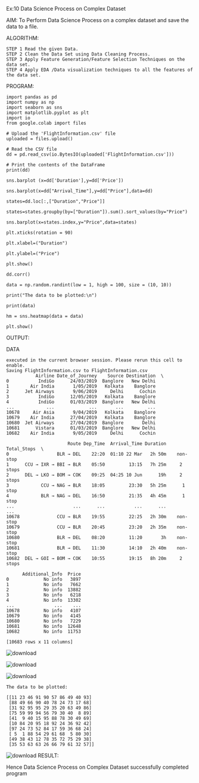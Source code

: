 Ex:10 Data Science Process on Complex Dataset

AIM:
To Perform Data Science Process on a complex dataset and save the data to a file. 

ALGORITHM:
```
STEP 1 Read the given Data.
STEP 2 Clean the Data Set using Data Cleaning Process.
STEP 3 Apply Feature Generation/Feature Selection Techniques on the data set.
STEP 4 Apply EDA /Data visualization techniques to all the features of the data set.
```
PROGRAM:
```
import pandas as pd
import numpy as np
import seaborn as sns
import matplotlib.pyplot as plt
import io
from google.colab import files

# Upload the 'FlightInformation.csv' file
uploaded = files.upload()

# Read the CSV file
dd = pd.read_csv(io.BytesIO(uploaded['FlightInformation.csv']))

# Print the contents of the DataFrame
print(dd)

sns.barplot (x=dd['Duration'],y=dd['Price'])

sns.barplot(x=dd["Arrival_Time"],y=dd["Price"],data=dd)

states=dd.loc[:,["Duration","Price"]]

states=states.groupby(by=["Duration"]).sum().sort_values(by="Price")

sns.barplot(x=states.index,y="Price",data=states)

plt.xticks(rotation = 90)

plt.xlabel=("Duration")

plt.ylabel=("Price")

plt.show()

dd.corr()

data = np.random.randint(low = 1, high = 100, size = (10, 10))

print("The data to be plotted:\n")

print(data)

hm = sns.heatmap(data = data)

plt.show()

```
OUTPUT:

DATA
```
executed in the current browser session. Please rerun this cell to enable.
Saving FlightInformation.csv to FlightInformation.csv
           Airline Date_of_Journey    Source Destination  \
0           IndiGo      24/03/2019  Banglore   New Delhi   
1        Air India       1/05/2019   Kolkata    Banglore   
2      Jet Airways       9/06/2019     Delhi      Cochin   
3           IndiGo      12/05/2019   Kolkata    Banglore   
4           IndiGo      01/03/2019  Banglore   New Delhi   
...            ...             ...       ...         ...   
10678     Air Asia       9/04/2019   Kolkata    Banglore   
10679    Air India      27/04/2019   Kolkata    Banglore   
10680  Jet Airways      27/04/2019  Banglore       Delhi   
10681      Vistara      01/03/2019  Banglore   New Delhi   
10682    Air India       9/05/2019     Delhi      Cochin   

                       Route Dep_Time  Arrival_Time Duration Total_Stops  \
0                  BLR → DEL    22:20  01:10 22 Mar   2h 50m    non-stop   
1      CCU → IXR → BBI → BLR    05:50         13:15   7h 25m     2 stops   
2      DEL → LKO → BOM → COK    09:25  04:25 10 Jun      19h     2 stops   
3            CCU → NAG → BLR    18:05         23:30   5h 25m      1 stop   
4            BLR → NAG → DEL    16:50         21:35   4h 45m      1 stop   
...                      ...      ...           ...      ...         ...   
10678              CCU → BLR    19:55         22:25   2h 30m    non-stop   
10679              CCU → BLR    20:45         23:20   2h 35m    non-stop   
10680              BLR → DEL    08:20         11:20       3h    non-stop   
10681              BLR → DEL    11:30         14:10   2h 40m    non-stop   
10682  DEL → GOI → BOM → COK    10:55         19:15   8h 20m     2 stops   

      Additional_Info  Price  
0             No info   3897  
1             No info   7662  
2             No info  13882  
3             No info   6218  
4             No info  13302  
...               ...    ...  
10678         No info   4107  
10679         No info   4145  
10680         No info   7229  
10681         No info  12648  
10682         No info  11753  

[10683 rows x 11 columns]
```

![download](https://github.com/revanurudivyateja/EXPNO10/assets/129148660/818afcdf-9bd6-4030-826c-9f4096fae267)

![download](https://github.com/revanurudivyateja/EXPNO10/assets/129148660/59890bc2-692e-4ddd-80fc-15370f10af9f)


![download](https://github.com/revanurudivyateja/EXPNO10/assets/129148660/f13d3bdb-caf1-432c-939d-c610f877e53b)

```
The data to be plotted:

[[11 23 46 91 90 57 86 49 40 93]
 [88 49 66 90 40 78 24 73 17 68]
 [31 92 95 95 29 35 20 63 49 86]
 [75 59 99 94 56 79 30 40  8 89]
 [41  9 40 15 95 88 78 30 49 69]
 [10 84 20 95 18 92 24 36 92 42]
 [97 24 73 52 84 17 59 36 68 24]
 [ 5  1 88 54 29 61 68  5 80 30]
 [49 38 43 12 78 35 72 75 29 38]
 [35 53 63 63 26 66 79 61 32 57]]
```

![download](https://github.com/revanurudivyateja/EXPNO10/assets/129148660/9b46f476-4d3d-4a71-8398-3a77b2ecaa89)
RESULT:

Hence Data Science Process on Complex Dataset  successfully completed program

